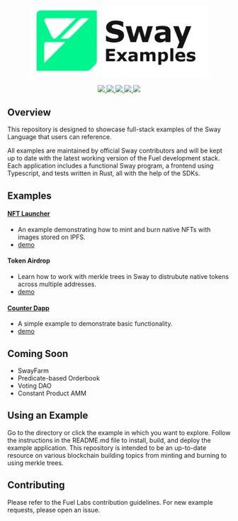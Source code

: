 <p align="center">
    <picture>
        <source media="(prefers-color-scheme: dark)" srcset="public/sway-examples-logo-dark-theme.png">
        <img alt="SwayLibs logo" width="400px" src="public/sway-examples-logo-light-theme.png">
    </picture>
</p>

<p align="center">
    <a href="https://github.com/FuelLabs/sway-examples/actions/workflows/ci.yml" alt="CI">
        <img src="https://github.com/FuelLabs/sway-examples/actions/workflows/ci.yml/badge.svg" />
    </a>
    <a href="https://crates.io/crates/forc/0.63.3" alt="forc">
        <img src="https://img.shields.io/badge/forc-v0.63.3-orange" />
    </a>
    <a href="https://img.shields.io/npm/v/fuels" alt="ts-sdk">
        <img src="https://img.shields.io/npm/v/fuels" />
    </a>
    <a href="./LICENSE" alt="forc">
        <img src="https://img.shields.io/github/license/FuelLabs/sway-examples" />
    </a>
    <a href="https://discord.gg/xfpK4Pe">
        <img src="https://img.shields.io/discord/732892373507375164?color=6A7EC2&logo=discord&logoColor=ffffff&labelColor=6A7EC2&label=Discord" />
    </a>
</p>

## Overview

This repository is designed to showcase full-stack examples of the Sway Language that users can reference. 

All examples are maintained by official Sway contributors and will be kept up to date with the latest working version of the Fuel development stack. Each application includes a functional Sway program, a frontend using Typescript, and tests written in Rust, all with the help of the SDKs.

## Examples

#### [NFT Launcher](./nft/README.md)

- An example demonstrating how to mint and burn native NFTs with images stored on IPFS.
- [demo](https://fuellabs.github.io/sway-examples/nft/)

#### Token Airdrop

- Learn how to work with merkle trees in Sway to distrubute native tokens across multiple addresses.
- [demo](https://fuellabs.github.io/sway-examples/airdrop/)

#### [Counter Dapp](./counter/README.md)

- A simple example to demonstrate basic functionality.
- [demo](https://fuellabs.github.io/sway-examples/counter/)

## Coming Soon

- SwayFarm
- Predicate-based Orderbook
- Voting DAO
- Constant Product AMM

## Using an Example

Go to the directory or click the example in which you want to explore. Follow the instructions in the README.md file to install, build, and deploy the example application. This repository is intended to be an up-to-date resource on various blockchain building topics from minting and burning to using merkle trees.

## Contributing

Please refer to the Fuel Labs contribution guidelines. For new example requests, please open an issue.
